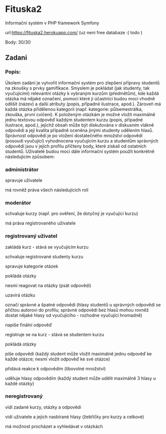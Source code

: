 # Fituska2

Informační systém v PHP framework Symfony

url:https://fituska2.herokuapp.com/ (uz neni free databaze :( todo )

Body: 30/30

## Zadani 

### Popis:
Úkolem zadání je vytvořit informační systém pro zlepšení přípravy studentů na zkoušky s prvky gamifikace. Smyslem je pokládat (jak studenty, tak vyučujícími) relevantní otázky k vybraným kurzům (předmětům), kde každá otázka má nějaké označení, pomocí které ji účastníci budou moci vhodně odlišit (název) a další atributy (popis, případné ilustrace, apod.). Zároveň má každá otázka přidělenou kategorii (např. kategorie: půlsemestrálka, zkouška, první cvičení). K položeným otázkám je možné vložit maximálně jednu textovou odpověď každým studentem kurzu (popis, případné ilustrace, apod.), jejichž obsah může být diskutována v diskusním vlákně odpovědi a její kvalita případně oceněna jinými studenty udělením hlasů. Správnost odpovědí je po vložení dostatečného množství odpovědí (posoudí vyučující) vyhodnocena vyučujícím kurzu a studentům správných odpovědí jsou v jejich profilu přičteny body, které získali od ostatních studentů. Uživatelé budou moci dále informační systém použít konkrétně následujícím způsobem:

### administrátor

spravuje uživatele

má rovněž práva všech následujících rolí

### moderátor

schvaluje kurzy (např. pro ověření, že dotyčný je vyučující kurzu)

má práva registrovaného uživatele

### registrovaný uživatel

zakládá kurz - stává se vyučujícím kurzu

schvaluje registrované studenty kurzu

spravuje kategorie otázek

pokládá otázky

nesmí reagovat na otázky (psát odpovědi)

uzavírá otázku

označí správné a špatné odpovědi (hlasy studentů u správných odpovědí se přičtou autorovi do profilu; správné odpovědi bez hlasů mohou rovněž dostat nějaké hlasy od vyučujícího - rozhodne vyučující hromadně)

napíše finální odpověď

registruje se na kurz - stává se studentem kurzu

pokládá otázky

píše odpovědi (každý student může vložit maximálně jednu odpověď ke každé otázce; nesmí vložit odpověď ke své otázce)

přidává reakce k odpovědím (libovolné množství)

uděluje hlasy odpovědím (každý student může udělit maximálně 3 hlasy u každé otázky)

### neregistrovaný

vidí zadané kurzy, otázky a odpovědi

vidí uživatele a jejich nasbírané hlasy (žebříčky pro kurzy a celkové)

má možnost procházet a vyhledávat v otázkách


